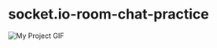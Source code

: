 # socket.io-room-chat-practice


<img src="http://g.recordit.co/n7nYFtdAwS.gif" alt="My Project GIF">
